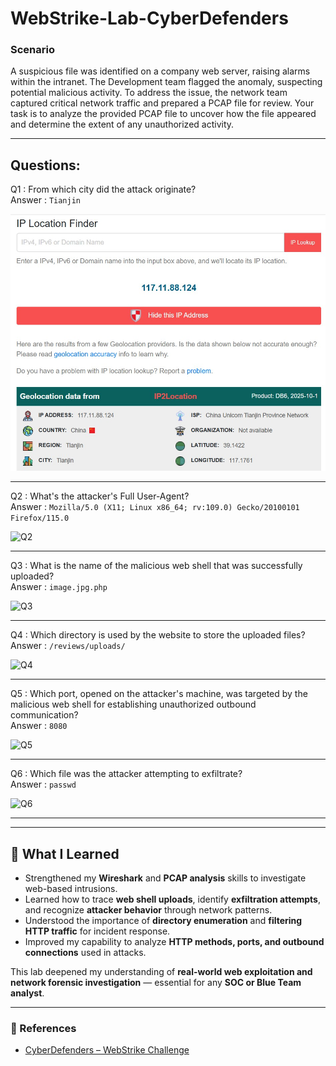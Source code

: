 # WebStrike-Lab-CyberDefenders
### Scenario
A suspicious file was identified on a company web server, raising alarms within the intranet. The Development team flagged the anomaly, suspecting potential malicious activity. To address the issue, the network team captured critical network traffic and prepared a PCAP file for review.
Your task is to analyze the provided PCAP file to uncover how the file appeared and determine the extent of any unauthorized activity.

---

## Questions:

Q1 : From which city did the attack originate?  
Answer : `Tianjin`  

![Q1](https://github.com/Niharika80/WebStrike-Lab-CyberDefenders/blob/bc37ffa446d5dae9a5e07d243b61ad724b2f3991/images/1.jpg)
___

Q2 : What's the attacker's Full User-Agent?  
Answer : `Mozilla/5.0 (X11; Linux x86_64; rv:109.0) Gecko/20100101 Firefox/115.0`  

![Q2](https://github.com/yourusername/WebStrike-Lab/blob/main/images/2.jpg)
___

Q3 : What is the name of the malicious web shell that was successfully uploaded?  
Answer : `image.jpg.php`  

![Q3](https://github.com/yourusername/WebStrike-Lab/blob/main/images/3.jpg)
___

Q4 : Which directory is used by the website to store the uploaded files?  
Answer : `/reviews/uploads/`  

![Q4](https://github.com/yourusername/WebStrike-Lab/blob/main/images/4.jpg)
___

Q5 : Which port, opened on the attacker's machine, was targeted by the malicious web shell for establishing unauthorized outbound communication?  
Answer : `8080`  

![Q5](https://github.com/Niharika80/WebStrike-Lab/blob/main/images/5.jpg)
___

Q6 : Which file was the attacker attempting to exfiltrate?  
Answer : `passwd`  

![Q6](https://github.com/Niharika80/WebStrike-Lab/blob/main/images/6.jpg)
___

---

## 🧠 What I Learned

- Strengthened my **Wireshark** and **PCAP analysis** skills to investigate web-based intrusions.  
- Learned how to trace **web shell uploads**, identify **exfiltration attempts**, and recognize **attacker behavior** through network patterns.  
- Understood the importance of **directory enumeration** and **filtering HTTP traffic** for incident response.  
- Improved my capability to analyze **HTTP methods, ports, and outbound connections** used in attacks.  

This lab deepened my understanding of **real-world web exploitation and network forensic investigation** — essential for any **SOC or Blue Team analyst**.

---

### 🔗 References
- [CyberDefenders – WebStrike Challenge](https://cyberdefenders.org/blueteam-ctf-challenges/challenge/webstrike/)

